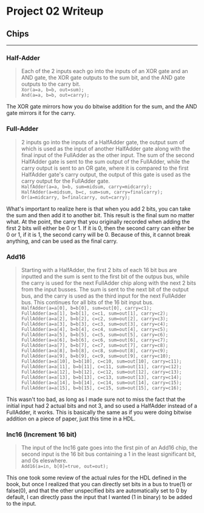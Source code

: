 # Project 02 Writeup

## Chips
---
### Half-Adder
>Each of the 2 inputs each go into the inputs of an XOR gate and an AND gate, the XOR gate outputs to the sum bit, and the AND gate outputs to the carry bit.\
`Xor(a=a, b=b, out=sum);`\
`And(a=a, b=b, out=carry);`

The XOR gate mirrors how you do bitwise addition for the sum, and the AND gate mirrors it for the carry.

### Full-Adder
>2 inputs go into the inputs of a HalfAdder gate, the output sum of which is used as the input of another HalfAdder gate along with the final input of the FullAdder as the other input. The sum of the second HalfAdder gate is sent to the sum output of the FullAdder, while the carry output is sent to an OR gate, where it is compared to the first HalfAdder gate's carry output, the output of this gate is used as the carry output for the FullAdder gate.\
`HalfAdder(a=a, b=b, sum=midsum, carry=midcarry);`\
`HalfAdder(a=midsum, b=c, sum=sum, carry=finalcarry);`\
`Or(a=midcarry, b=finalcarry, out=carry);`

What's important to realize here is that when you add 2 bits, you can take the sum and then add it to another bit. This result is the final sum no matter what. At the point, the carry that you originally recorded when adding the first 2 bits will either be 0 or 1. If it is 0, then the second carry can either be 0 or 1, if it is 1, the second carry will be 0. Because of this, it cannot break anything, and can be used as the final carry.

### Add16
>Starting with a HalfAdder, the first 2 bits of each 16 bit bus are inputted and the sum is sent to the first bit of the outpus bus, while the carry is used for the next FullAdder chip along with the next 2 bits from the input busses. The sum is sent to the next bit of the output bus, and the carry is used as the third input for the next FullAdder bus. This continues for all bits of the 16 bit input bus.\
`HalfAdder(a=a[0], b=b[0], sum=out[0], carry=c1);`\
`FullAdder(a=a[1], b=b[1], c=c1, sum=out[1], carry=c2);`\
`FullAdder(a=a[2], b=b[2], c=c2, sum=out[2], carry=c3);`\
`FullAdder(a=a[3], b=b[3], c=c3, sum=out[3], carry=c4);`\
`FullAdder(a=a[4], b=b[4], c=c4, sum=out[4], carry=c5);`\
`FullAdder(a=a[5], b=b[5], c=c5, sum=out[5], carry=c6);`\
`FullAdder(a=a[6], b=b[6], c=c6, sum=out[6], carry=c7);`\
`FullAdder(a=a[7], b=b[7], c=c7, sum=out[7], carry=c8);`\
`FullAdder(a=a[8], b=b[8], c=c8, sum=out[8], carry=c9);`\
`FullAdder(a=a[9], b=b[9], c=c9, sum=out[9], carry=c10);`\
`FullAdder(a=a[10], b=b[10], c=c10, sum=out[10], carry=c11);`\
`FullAdder(a=a[11], b=b[11], c=c11, sum=out[11], carry=c12);`\
`FullAdder(a=a[12], b=b[12], c=c12, sum=out[12], carry=c13);`\
`FullAdder(a=a[13], b=b[13], c=c13, sum=out[13], carry=c14);`\
`FullAdder(a=a[14], b=b[14], c=c14, sum=out[14], carry=c15);`\
`FullAdder(a=a[15], b=b[15], c=c15, sum=out[15], carry=c16);`

This wasn't too bad, as long as I made sure not to miss the fact that the initial input had 2 actual bits and not 3, and so used a HalfAdder instead of a FullAdder, it works. This is basically the same as if you were doing bitwise addition on a piece of paper, just this time in a HDL.

### Inc16 (Increment 16 bit)
>The input of the Inc16 gate goes into the first pin of an Add16 chip, the second input is the 16 bit bus containing a 1 in the least significant bit, and 0s eleswhere.\
`Add16(a=in, b[0]=true, out=out);`

This one took some review of the actual rules for the HDL defined in the book, but once I realized that you can directly set bits in a bus to true(1) or false(0), and that the other unspecified bits are automatically set to 0 by default, I can directly pass the input that I wanted (1 in binary) to be added to the input.